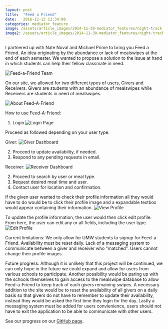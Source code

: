 ```yaml
---
layout: post
title:  "Feed a Friend"
date:   2016-12-13 13:34:00
categories: mediator feature
image: /assets/article_images/2014-11-30-mediator_features/night-track.JPG
image2: /assets/article_images/2014-11-30-mediator_features/night-track-mobile.JPG
---
```


I partnered up with Nate Nuval and Michael Prime to bring you Feed a Friend. An idea originating by the abundance or lack of mealswipes
at the end of each semester. We wanted to propose a solution to the issue at hand in which students can help their fellow classmate in need.

![Feed-a-Friend Team](https://chelseairizarry.github.io/assets/article_images/feedafriend/team3.JPG)

On our site, we allowed for two different types of users, Givers and Receivers. Givers are students with an abundance of mealswipes while 
Receivers are students in need of mealswipes. 

![About Feed-A-Friend](https://chelseairizarry.github.io/assets/article_images/feedafriend/about.JPG)

How to use Feed-A-Friend:
1) Login
![Login Page](https://chelseairizarry.github.io/assets/article_images/feedafriend/frontpage.JPG)

Proceed as followed depending on your user type.

Giver:
![Giver Dashboard](https://chelseairizarry.github.io/assets/article_images/feedafriend/testg.JPG)

2) Proceed to update availability, if needed.
3) Respond to any pending requests in email.

Receiver:
![Receiver Dashboard](https://chelseairizarry.github.io/assets/article_images/feedafriend/testr.JPG)

2) Proceed to search by user or meal type.
3) Request desired meal time and user.
4) Contact user for location and confirmation.

If the given user wanted to check their profile information all they would have to do would be to click their profile image and a expandable
textbox would appear containing their information. 
![View Profile](https://chelseairizarry.github.io/assets/article_images/feedafriend/profile.JPG)

To update the profile information, the user would then click edit profile. From here, the
user can edit any or all fields, including the user type.
![Edit Profile](https://chelseairizarry.github.io/assets/article_images/feedafriend/edit.JPG)

Current limitations:
We only allow for UMW students to signup for Feed-a-Friend. Availability must be reset daily. Lack of a messaging system to communicate 
between a giver and receiver who "matched". Users cannot change their profile images.

Future progress:
Although it is unlikely that this project will be continued, we can only hope in the future we could expand and allow for users from various
schools to participate. Another possibility would be paring up with the schools themselves to gain access to the mealswipe database to allow
Feed-a-Friend to keep track of each givers remaining swipes. A necessary addition to the site would be to reset the availability of all givers
on a daily basis so that givers do not have to remember to update their availability, instead they would be asked the first time they login 
for the day. Lastly a messaging system must be added for users convienience, users should not have to exit the application to be able to 
communicate with other users.

See our progress on our [GitHub page](https://github.com/nnuval/FeedAFriend).
